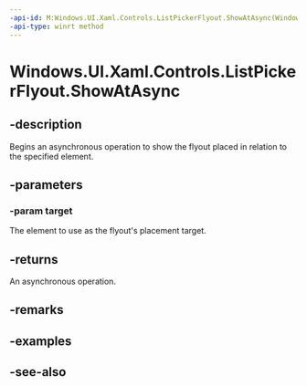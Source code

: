 ```yaml
---
-api-id: M:Windows.UI.Xaml.Controls.ListPickerFlyout.ShowAtAsync(Windows.UI.Xaml.FrameworkElement)
-api-type: winrt method
---
```


<!-- Method syntax
public Windows.Foundation.IAsyncOperation<Windows.Foundation.Collections.IVectorView<object>> ShowAtAsync(Windows.UI.Xaml.FrameworkElement target)
-->

# Windows.UI.Xaml.Controls.ListPickerFlyout.ShowAtAsync

## -description
Begins an asynchronous operation to show the flyout placed in relation to the specified element.



## -parameters
### -param target
The element to use as the flyout's placement target.

## -returns
An asynchronous operation.

## -remarks

## -examples

## -see-also
